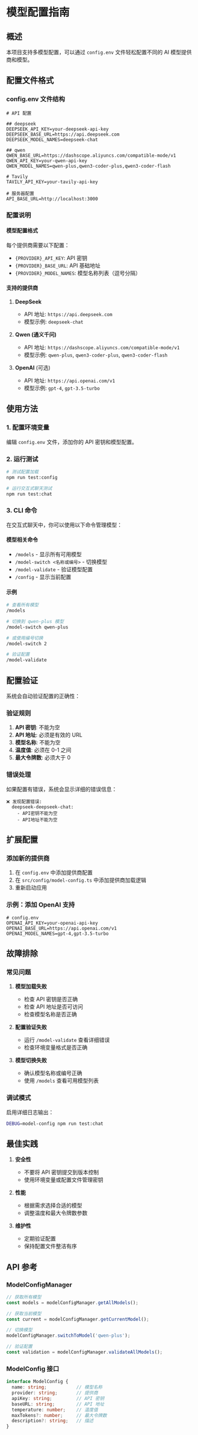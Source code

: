 # 模型配置指南

## 概述

本项目支持多模型配置，可以通过 `config.env` 文件轻松配置不同的 AI 模型提供商和模型。

## 配置文件格式

### config.env 文件结构

```env
# API 配置

## deepseek
DEEPSEEK_API_KEY=your-deepseek-api-key
DEEPSEEK_BASE_URL=https://api.deepseek.com
DEEPSEEK_MODEL_NAMES=deepseek-chat

## qwen
QWEN_BASE_URL=https://dashscope.aliyuncs.com/compatible-mode/v1
QWEN_API_KEY=your-qwen-api-key
QWEN_MODEL_NAMES=qwen-plus,qwen3-coder-plus,qwen3-coder-flash

# Tavily
TAVILY_API_KEY=your-tavily-api-key

# 服务器配置
API_BASE_URL=http://localhost:3000
```

### 配置说明

#### 模型配置格式

每个提供商需要以下配置：

- `{PROVIDER}_API_KEY`: API 密钥
- `{PROVIDER}_BASE_URL`: API 基础地址
- `{PROVIDER}_MODEL_NAMES`: 模型名称列表（逗号分隔）

#### 支持的提供商

1. **DeepSeek**
   - API 地址: `https://api.deepseek.com`
   - 模型示例: `deepseek-chat`

2. **Qwen (通义千问)**
   - API 地址: `https://dashscope.aliyuncs.com/compatible-mode/v1`
   - 模型示例: `qwen-plus`, `qwen3-coder-plus`, `qwen3-coder-flash`

3. **OpenAI** (可选)
   - API 地址: `https://api.openai.com/v1`
   - 模型示例: `gpt-4`, `gpt-3.5-turbo`

## 使用方法

### 1. 配置环境变量

编辑 `config.env` 文件，添加你的 API 密钥和模型配置。

### 2. 运行测试

```bash
# 测试配置加载
npm run test:config

# 运行交互式聊天测试
npm run test:chat
```

### 3. CLI 命令

在交互式聊天中，你可以使用以下命令管理模型：

#### 模型相关命令

- `/models` - 显示所有可用模型
- `/model-switch <名称或编号>` - 切换模型
- `/model-validate` - 验证模型配置
- `/config` - 显示当前配置

#### 示例

```bash
# 查看所有模型
/models

# 切换到 qwen-plus 模型
/model-switch qwen-plus

# 或使用编号切换
/model-switch 2

# 验证配置
/model-validate
```

## 配置验证

系统会自动验证配置的正确性：

### 验证规则

1. **API 密钥**: 不能为空
2. **API 地址**: 必须是有效的 URL
3. **模型名称**: 不能为空
4. **温度值**: 必须在 0-1 之间
5. **最大令牌数**: 必须大于 0

### 错误处理

如果配置有错误，系统会显示详细的错误信息：

```
❌ 发现配置错误:
  deepseek-deepseek-chat:
    - API密钥不能为空
    - API地址不能为空
```

## 扩展配置

### 添加新的提供商

1. 在 `config.env` 中添加提供商配置
2. 在 `src/config/model-config.ts` 中添加提供商加载逻辑
3. 重新启动应用

### 示例：添加 OpenAI 支持

```env
# config.env
OPENAI_API_KEY=your-openai-api-key
OPENAI_BASE_URL=https://api.openai.com/v1
OPENAI_MODEL_NAMES=gpt-4,gpt-3.5-turbo
```

## 故障排除

### 常见问题

1. **模型加载失败**
   - 检查 API 密钥是否正确
   - 检查 API 地址是否可访问
   - 检查模型名称是否正确

2. **配置验证失败**
   - 运行 `/model-validate` 查看详细错误
   - 检查环境变量格式是否正确

3. **模型切换失败**
   - 确认模型名称或编号正确
   - 使用 `/models` 查看可用模型列表

### 调试模式

启用详细日志输出：

```bash
DEBUG=model-config npm run test:chat
```

## 最佳实践

1. **安全性**
   - 不要将 API 密钥提交到版本控制
   - 使用环境变量或配置文件管理密钥

2. **性能**
   - 根据需求选择合适的模型
   - 调整温度和最大令牌数参数

3. **维护性**
   - 定期验证配置
   - 保持配置文件整洁有序

## API 参考

### ModelConfigManager

```typescript
// 获取所有模型
const models = modelConfigManager.getAllModels();

// 获取当前模型
const current = modelConfigManager.getCurrentModel();

// 切换模型
modelConfigManager.switchToModel('qwen-plus');

// 验证配置
const validation = modelConfigManager.validateAllModels();
```

### ModelConfig 接口

```typescript
interface ModelConfig {
  name: string;           // 模型名称
  provider: string;       // 提供商
  apiKey: string;         // API 密钥
  baseURL: string;        // API 地址
  temperature: number;    // 温度值
  maxTokens?: number;     // 最大令牌数
  description?: string;   // 描述
}
```
